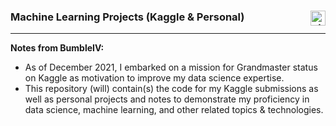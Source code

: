 ### Machine Learning Projects (Kaggle & Personal) <img align="right" alt="git" width="24px" src="https://user-images.githubusercontent.com/67522964/147623227-9dbfbed3-bd34-46d7-9a02-ca11fff50add.png" />

___
**Notes from BumbleIV:** 
-  As of December 2021, I embarked on a mission for Grandmaster status on Kaggle as motivation to improve my data science expertise.
- This repository (will) contain(s) the code for my Kaggle submissions as well as personal projects and notes to demonstrate my proficiency in data science, machine learning, and other related topics & technologies.  
